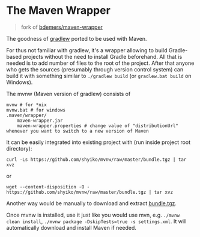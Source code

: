 # The Maven Wrapper

> fork of [bdemers/maven-wrapper](https://github.com/bdemers/maven-wrapper)

The goodness of [gradlew](http://www.gradle.org/docs/current/userguide/gradle_wrapper.html) ported to be used with Maven.

For thus not familiar with gradlew, it's a wrapper allowing to build Gradle-based projects without the need to install Gradle beforehand.
All that is needed is to add number of files to the root of the project. After that anyone who gets the sources (presumably through version control system) can build it with something similar to `./gradlew build` (or `gradlew.bat build` on Windows).

The mvnw (Maven version of gradlew) consists of

    mvnw # for *nix
    mvnw.bat # for windows
    .maven/wrapper/
        maven-wrapper.jar
        maven-wrapper.properties # change value of "distributionUrl" whenever you want to switch to a new version of Maven

It can be easily integrated into existing project with (run inside project root directory):

    curl -Ls https://github.com/shyiko/mvnw/raw/master/bundle.tgz | tar xvz

or

    wget --content-disposition -O - https://github.com/shyiko/mvnw/raw/master/bundle.tgz | tar xvz

Another way would be manually to download and extract [bundle.tgz](https://github.com/shyiko/mvnw/raw/master/bundle.tgz).

Once mvnw is installed, use it just like you would use mvn, e.g. `./mvnw clean install`, `./mvnw package -DskipTests=true -s settings.xml`. It will automatically download and install Maven if needed.

